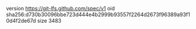 version https://git-lfs.github.com/spec/v1
oid sha256:d730b30096bbe723d444e4b2999b93557f2264d2673f96389a93f10d4f2de67d
size 3483
